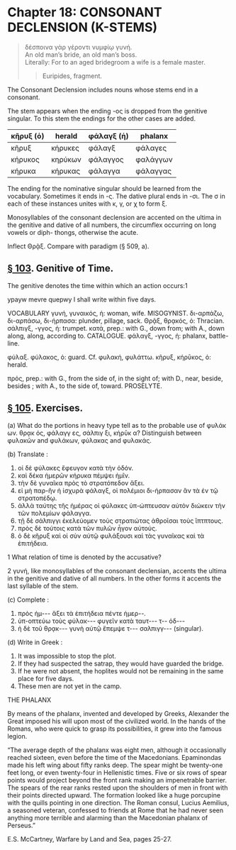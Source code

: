 # Chapter 18: CONSONANT DECLENSION (K-STEMS)

>  δέσποινα γὰρ γέροντι νυμφίῳ γυνή.<br/>
>  An old man’s bride, an old man’s boss.<br/>
>  Literally: For to an aged bridegroom a wife is a female master.<br/>
>> Euripides, fragment. 



<div type="textpart" subtype="para" n="101">


The Consonant Declension includes nouns whose
stems end in a consonant.

The stem appears when the ending -ος is dropped from
the genitive singular. To this stem the endings for the
other cases are added.


| κῆρυξ (ὁ) | herald | φάλαγξ (ἡ) | phalanx | 
| --- | --- | --- | --- 
| κῆρυξ | κήρυκες | φάλαγξ | φάλαγες | 
| κήρυκος | κηρύκων | φάλαγγος | φαλάγγων | 
| κήρυκα | κήρυκας | φάλαγγα | φάλαγγας | 


The ending for the nominative singular should be learned
from the vocabulary. Sometimes it ends in -ς. The dative
plural ends in -σι. The σ in each of these instances unites
with κ, γ, or χ to form ξ.

<div type="textpart" subtype="para" n="102">


Monosyllables of the consonant declension are
accented on the ultima in the genitive and dative of all
numbers, the circumflex occurring on long vowels or diph-
thongs, otherwise the acute.

Inflect Θρᾷξ. Compare with paradigm (§ 509, a).



<pb n="57"/>


## [§ 103](#para103). Genitive of Time.


The genitive denotes the time
within which an action occurs:1

ypayw mevre quepwy I shall write within five days.

<div type="textpart" subtype="para" n="104">


VOCABULARY
<rs type="lemma">γυνή</rs>, γυναικός, ἡ: woman, wife.  MISOGYNIST.
<rs type="lemma">δι-αρπάζω</rs>, δι-αρπάσω, δι-ήρπασα:  plunder, pillage, sack.
<rs type="lemma">Θρᾷξ</rs>, θρᾳκός, ὁ: Thracian.
<rs type="lemma">σάλπιγξ</rs>, -γγος, ἡ: trumpet.
<rs type="lemma">κατά</rs>, prep.: with G., down from; with A., down along, along, according to. CATALOGUE.
<rs type="lemma">φάλαγξ</rs>, -γγος, ἡ: phalanx, battle-line.

<rs type="lemma">φύλαξ</rs>. φύλακος, ὁ: guard. Cf. φυλακή, φυλάττω.
<rs type="lemma">κῆρυξ</rs>, κήρῡκος, ὁ: herald.

<rs type="lemma">πρός</rs>, prep.: with G., from the side of, in the sight of; with D., near, beside, besides ; with A., to the side of, toward. PROSELYTE.

## [§ 105](#para105). Exercises.




(a) What do the portions in heavy type tell as to the
probable use of
φυλάκ ων.
θρᾳκ ός,
φάλαγγ ες,
σάλπιγ ξι,
κήρῡκ α?
Distinguish between φυλακῶν and
φυλάκων, φύλακας and φυλακάς.

(b) Translate :

1. οἱ δὲ φύλακες ἔφευγον κατὰ τὴν ὁδόν.
2. καὶ δέκα ἡμερῶν κήρυκα πέμψει ἡμῖν.
3. τὴν δὲ γυναῖκα πρὸς τὸ στρατόπεδον ἄξει.
4. εἰ μὴ παρ-ἣν ἡ ἰσχυρὰ φάλαγξ, οἱ πολέμιοι δι-ήρπασαν ἂν τὰ ἐν τῷ στρατοπέδῳ.
5. ἀλλὰ ταύτης τῆς ἡμέρας οἱ φύλακες ὑπ-ώπτευσαν αὐτὸν διώκειν τὴν τῶν πολεμίων φάλαγγα.
6. τῇ δὲ σάλπιγγι ἐκελεύομεν τοὺς στρατιώτας ἀθροῖσαι τοὺς ἵπτπτους.
7. πρὸς δὲ τούτοις κατὰ τῶν πυλῶν ἦγον αὐτούς.
8. ὁ δὲ κῆρυξ καὶ οἱ σὺν αὐτῷ φυλάξουσι καὶ τὰς γυναῖκας καὶ τὰ ἐπιτήδεια.

1 What relation of time is denoted by the accusative?

2 γυνή, like monosyllables of the consonant declensian, accents the ultima in the genitive and dative of all numbers. In the other forms it accents the last syllable of the stem.



<pb n="58"/>

(c) Complete :

1. πρὸς ἡμ--- ἄξει τὰ ἐπιτήδεια πέντε ἡμερ--.
3. ὑπ-οπτεύω τοὺς φύλακ--- φυγεῖν κατὰ ταυτ--- τ-- ὁδ---
3. ἡ δὲ τοῦ θρᾳκ--- γυνὴ αὐτῷ ἔπεμψε τ--- σαλπιγγ--- (singular).

(d) Write in Greek :

1. It was impossible to stop the plot.
2. If they had suspected the satrap, they would have guarded the bridge.
3. If he were not absent, the hoplites would not be remaining in the same place for five days.
4. These men are not yet in the camp.

<div type="textpart" subtype="para" n="106">


THE PHALANX

By means of the phalanx, invented and developed by
Greeks, Alexander the Great imposed his will upon most
of the civilized world. In the hands of the Romans, who
were quick to grasp its possibilities, it grew into the famous
legion.


“The average depth of the phalanx was eight men,
although it occasionally reached sixteen, even before the
time of the Macedonians. Epaminondas made his left
wing about fifty ranks deep. The spear might be twenty-one feet long, or even twenty-four in Hellenistic times.
Five or six rows of spear points would project beyond the
front rank making an impenetrable barrier. The spears
of the rear ranks rested upon the shoulders of men in front
with their points directed upward. The formation looked
like a huge porcupine with the quills pointing in one
direction. The Roman consul, Lucius Aemilius, a seasoned
veteran, confessed to friends at Rome that he had never
seen anything more terrible and alarming than the Macedonian phalanx of Perseus.”

E.S. McCartney, Warfare by Land and Sea, pages 25-27.

<pb n="59"/>





